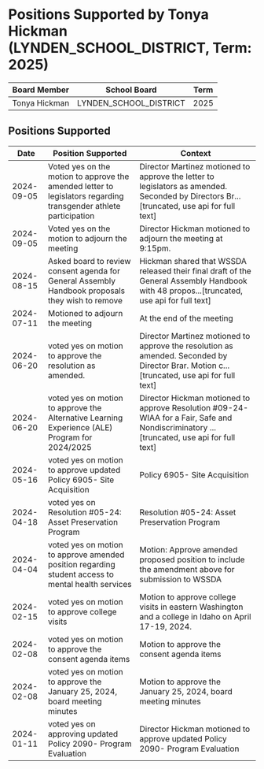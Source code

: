 # Positions Supported by Tonya Hickman (LYNDEN_SCHOOL_DISTRICT, Term: 2025)

| Board Member | School Board | Term |
|--------------|--------------|------|
| Tonya Hickman | LYNDEN_SCHOOL_DISTRICT | 2025 |

## Positions Supported

| Date       | Position Supported           | Context            |
|------------|------------------------------|--------------------|
| 2024-09-05 | Voted yes on the motion to approve the amended letter to legislators regarding transgender athlete participation | Director Martinez motioned to approve the letter to legislators as amended. Seconded by Directors Br...[truncated, use api for full text] |
| 2024-09-05 | Voted yes on the motion to adjourn the meeting | Director Hickman motioned to adjourn the meeting at 9:15pm. |
| 2024-08-15 | Asked board to review consent agenda for General Assembly Handbook proposals they wish to remove | Hickman shared that WSSDA released their final draft of the General Assembly Handbook with 48 propos...[truncated, use api for full text] |
| 2024-07-11 | Motioned to adjourn the meeting | At the end of the meeting |
| 2024-06-20 | voted yes on motion to approve the resolution as amended. | Director Martinez motioned to approve the resolution as amended. Seconded by Director Brar. Motion c...[truncated, use api for full text] |
| 2024-06-20 | voted yes on motion to approve the Alternative Learning Experience (ALE) Program for 2024/2025 | Director Hickman motioned to approve Resolution #09-24- WIAA for a Fair, Safe and Nondiscriminatory ...[truncated, use api for full text] |
| 2024-05-16 | voted yes on motion to approve updated Policy 6905- Site Acquisition | Policy 6905- Site Acquisition |
| 2024-04-18 | voted yes on Resolution #05-24: Asset Preservation Program | Resolution #05-24: Asset Preservation Program |
| 2024-04-04 | voted yes on motion to approve amended position regarding student access to mental health services | Motion: Approve amended proposed position to include the amendment above for submission to WSSDA |
| 2024-02-15 | voted yes on motion to approve college visits | Motion to approve college visits in eastern Washington and a college in Idaho on April 17-19, 2024. |
| 2024-02-08 | voted yes on motion to approve the consent agenda items | Motion to approve the consent agenda items |
| 2024-02-08 | voted yes on motion to approve the January 25, 2024, board meeting minutes | Motion to approve the January 25, 2024, board meeting minutes |
| 2024-01-11 | voted yes on approving updated Policy 2090- Program Evaluation | Director Hickman motioned to approve updated Policy 2090- Program Evaluation |

